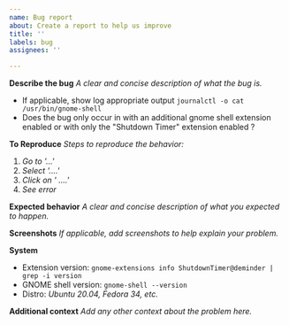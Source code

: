 ```yaml
---
name: Bug report
about: Create a report to help us improve
title: ''
labels: bug
assignees: ''

---
```


**Describe the bug**
_A clear and concise description of what the bug is._
- If applicable, show log appropriate output `journalctl -o cat /usr/bin/gnome-shell`
- Does the bug only occur in with an additional gnome shell extension enabled or with only the "Shutdown Timer" extension enabled ?

**To Reproduce**
_Steps to reproduce the behavior:_
1. _Go to '...'_
2. _Select '....'_
3. _Click on ' ....'_
4. _See error_

**Expected behavior**
_A clear and concise description of what you expected to happen._

**Screenshots**
_If applicable, add screenshots to help explain your problem._

**System**
- Extension version: `gnome-extensions info ShutdownTimer@deminder | grep -i version`
- GNOME shell version: `gnome-shell --version`
- Distro: _Ubuntu 20.04, Fedora 34, etc._



**Additional context**
_Add any other context about the problem here._
